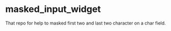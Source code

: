 # masked_input_widget
That repo for help  to masked  first two and last two character on a char field.  
